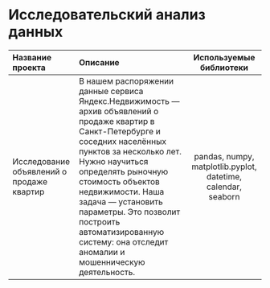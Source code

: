 # Исследовательский анализ данных


| Название проекта              | Описание           | Используемые библиотеки                     |
| :-------------------- | :---------------------- |:---------------------------:|
| Исследование объявлений о продаже квартир | В нашем распоряжении данные сервиса Яндекс.Недвижимость — архив объявлений о продаже квартир в Санкт-Петербурге и соседних населённых пунктов за несколько лет. Нужно научиться определять рыночную стоимость объектов недвижимости. Наша задача — установить параметры. Это позволит построить автоматизированную систему: она отследит аномалии и мошенническую деятельность.  | pandas, numpy, matplotlib.pyplot, datetime, calendar, seaborn |
